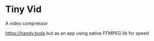 # Tiny Vid

A video compressor

https://handy.tools but as an app using native FFMPEG lib for speed
